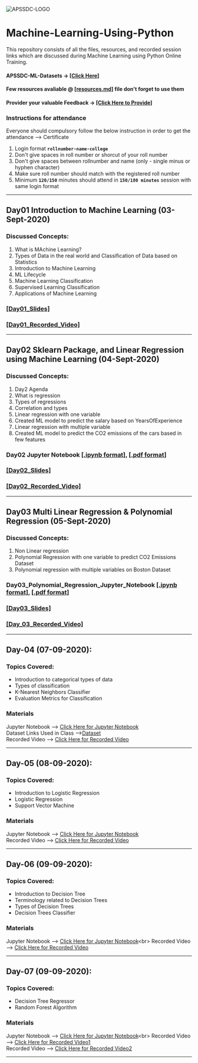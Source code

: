 ![APSSDC-LOGO](https://drive.google.com/uc?export=download&id=15AKQ6_-BixW4K6mL6RPphF5EKXqYF2zj)
# Machine-Learning-Using-Python

This repository consists of all the files, resources, and recorded session links which are discussed during Machine Learning using Python Online Training.
<!--
#### Check your details here same will printed on certificates if your details are missing update in last column  → [[GSheet]](https://docs.google.com/spreadsheets/d/1UOggB7oICyuxT6Ebl53YERQdXB6MP33JLPd6WNUuDis/edit?usp=sharing)

#### Gotomeeting Link → [[Click Here to Join]](https://www.gotomeet.me/17495a0112qise) or → Meeting Id → [906-283-421]
### Join into Slack channel for doubt clarifications [Click Here to Join](https://join.slack.com/t/apssdc-community/shared_invite/zt-gxi128ev-AXD~7dgejDOFSMdROkN5RQ)
-->
#### APSSDC-ML-Datasets → [[Click Here]](https://github.com/AP-State-Skill-Development-Corporation/Datasets)

#### Few resources avaliable @ [[resources.md]](resources.md) file don't forget to use them

#### Provider your valuable Feedback → [[Click Here to Provide]](https://forms.gle/yAbRNecQ97BzGLbT9)

### Instructions for attendance

Everyone should compulsory follow the below instruction in order to get the attendance --> Certificate

1. Login format **`rollnumber-name-college`**
2. Don't give spaces in roll number or shorcut of your roll number
3. Don't give spaces between rollnumber and name (only - single minus or hyphen character)
4. Make sure roll number should match with the registered roll number
5. Minimum **`120/150`** minutes should attend in **`150/180 minutes`** session with same login format

<!-----
******************************
Reference purpose follow this below things

1. Commit message format
- For content updation -- Added dayNo discussed content
-For Readme.md file updation --  Updated dayNo content
-For resources.md file updation --  Updated resourceName

2.README.md content

DayNo SampleLessonName (Date)

Discussed Concepts:
1. Topic-1
2. Topic-2

[[DayNo_Notebook_Link]]()
[[DayNo_Recorded_Video_Link]]()
*************************
--->

******************************
## Day01 Introduction to Machine Learning (03-Sept-2020)

### Discussed Concepts:

1. What is MAchine Learning?
2. Types of Data in the real world and Classification of Data based on Statistics
3. Introduction to Machine Learning
4. ML Lifecycle
2. Machine Learning Classification
4. Supervised Learning Classification
5. Applications of Machine Learning

### [[Day01_Slides]](Day01_03Sept2020/Intro_Machine_Learning_Using_Python_Slides.pdf)
### [[Day01_Recorded_Video]](https://transcripts.gotomeeting.com/#/s/8beacc82cebe6aa95669903b55e5a7f20f89bf9b859264126d8f969f9c3b3943)
**********************************************

## Day02 Sklearn Package, and Linear Regression using Machine Learning (04-Sept-2020)
### Discussed Concepts:

1. Day2 Agenda
1. What is regression
1. Types of regressions
1. Correlation and types
1. Linear regression with one variable
1. Created ML model to predict the salary based on YearsOfExperience
1. Linear regression with multiple variable
1. Created ML model to predict the CO2 emissions of the cars based in few features

### Day02 Jupyter Notebook [[.ipynb format]](Day02_04Sept2020/Linear_Regression_Model.ipynb), [[.pdf format]](Day02_04Sept2020/Linear_Regression_Model.pdf)
### [[Day02_Slides]](Day02_04Sept2020/Regression_Model_in_ML.pdf)
### [[Day02_Recorded_Video]](https://transcripts.gotomeeting.com/#/s/04735861ecc057435a59d704f7d46f7db78cde526294a26e0184b06912dade36)
**********************

## Day03 Multi Linear Regression & Polynomial Regression (05-Sept-2020)
### Discussed Concepts:
1. Non Linear regression
2. Polynomial Regression with one variable to predict CO2 Emissions Dataset
3. Polynomial regression with multiple variables on Boston Dataset

### Day03_Polynomial_Regression_Jupyter_Notebook [[.ipynb format]](Day03_05Sept2020/Polynomial_Regression.ipynb), [[.pdf format]](Day03_05Sept2020/Polynomial_Regression.pdf)
### [[Day03_Slides]](Day03_05Sept2020/Polynimial_Regression_Slides.pdf)
### [[Day_03_Recorded_Video]](https://transcripts.gotomeeting.com/#/s/2384f48ff4243582d5867f919eb8f7576fb66fdcb4c8375f784af749b28ad169)

-------
## Day-04 (07-09-2020):

### Topics Covered:
- Introduction to categorical types of data
- Types of classification
- K-Nearest Neighbors Classifier
- Evaluation Metrics for Classification 

### Materials
Jupyter Notebook --> [Click Here for Jupyter Notebook](https://github.com/AP-State-Skill-Development-Corporation/Machine-Learning-Using-Python-EB4/blob/master/Day04_07-09-2020/07-09-2020.ipynb)<br>
Dataset Links Used in Class -->[Dataset](https://github.com/AP-State-Skill-Development-Corporation/Machine-Learning-Using-Python-AB2/blob/master/Day04_06_08_2020/shirtsize.csv)<br>
Recorded Video --> [Click Here for Recorded Video](https://transcripts.gotomeeting.com/#/s/5f439fa511d342065dd26930bceb2cbf483a28b57006fae5106cf08d5e50c8b2)<br>

---------

## Day-05 (08-09-2020):

### Topics Covered:
- Introduction to Logistic Regression
- Logistic Regression
- Support Vector Machine

### Materials
Jupyter Notebook --> [Click Here for Jupyter Notebook](https://github.com/AP-State-Skill-Development-Corporation/Machine-Learning-Using-Python-EB4/blob/master/Day05_08-09-2020/08-09-2020%20Day-5.ipynb)<br>
Recorded Video --> [Click Here for Recorded Video](https://transcripts.gotomeeting.com/#/s/35a8a443d0662d8f1d2af6d078fb55fc01764db839834d2869a440ce45c21a11)<br>

------
## Day-06 (09-09-2020):

### Topics Covered:
- Introduction to Decision Tree
- Terminology related to Decision Trees
- Types of Decision Trees
- Decision Trees Classifier

### Materials
Jupyter Notebook --> [Click Here for Jupyter Notebook](https://github.com/AP-State-Skill-Development-Corporation/Machine-Learning-Using-Python-EB4/blob/master/Day6_09-9-2020/Day6_9-9-2020(Desion_Tree).ipynb)<br>
Recorded Video --> [Click Here for Recorded Video](https://transcripts.gotomeeting.com/#/s/8731a17b0edb1633dcdd7ac36fe4476e0d95c7ac02274dd3a81a8dfd4780353e)<br>

------
## Day-07 (09-09-2020):

### Topics Covered:
- Decision Tree Regressor
- Random Forest Algorithm

### Materials
Jupyter Notebook --> [Click Here for Jupyter Notebook](https://github.com/AP-State-Skill-Development-Corporation/Machine-Learning-Using-Python-EB4/blob/master/Day7_10-9-2020/Day7_10-9-2020(Random_Forest).ipynb)<br>
Recorded Video --> [Click Here for Recorded Video1](https://transcripts.gotomeeting.com/#/s/46fd143e85cbaf304af63b4a3308e7123099eb294f0ea43fc456fa1c2902403e)<br>
Recorded Video --> [Click Here for Recorded Video2](https://transcripts.gotomeeting.com/#/s/f2a95eede80e3a5d8f5e0ae35dcea7e2242a5d04659ccef6fd91c4ad94fb24c6)<br>

------


